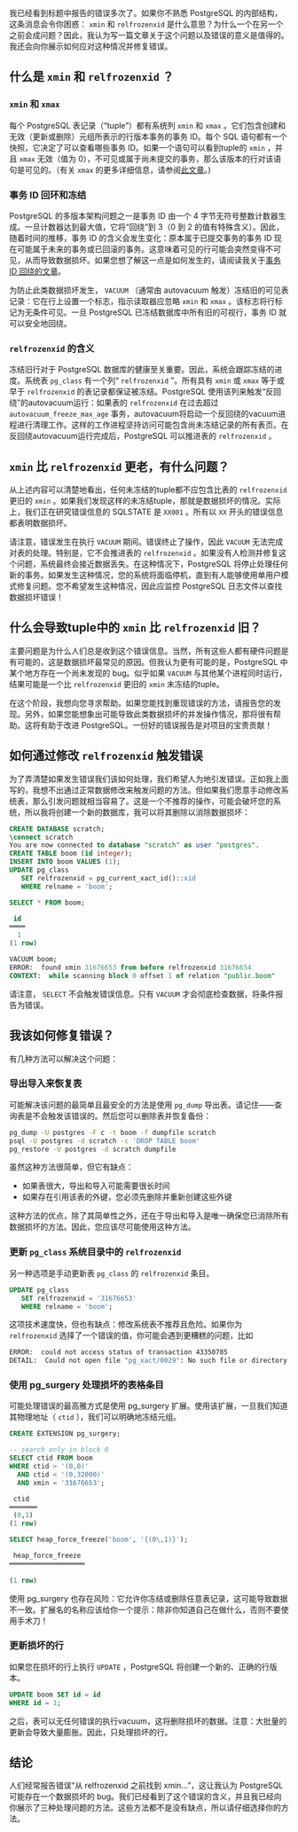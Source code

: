 
我已经看到标题中报告的错误多次了。如果你不熟悉 PostgreSQL 的内部结构，这条消息会令你困惑： `xmin` 和 `relfrozenxid` 是什么意思？为什么一个在另一个之前会成问题？因此，我认为写一篇文章关于这个问题以及错误的意义是值得的。我还会向你展示如何应对这种情况并修复错误。

## 什么是 `xmin` 和 `relfrozenxid` ？

### `xmin` 和 `xmax`

每个 PostgreSQL 表记录（“tuple”）都有系统列 `xmin` 和 `xmax` 。它们包含创建和无效（更新或删除）元组所表示的行版本事务的事务 ID。每个 SQL 语句都有一个快照，它决定了可以查看哪些事务 ID。如果一个语句可以看到tuple的 `xmin` ，并且 `xmax` 无效（值为 0），不可见或属于尚未提交的事务，那么该版本的行对该语句是可见的。（有关 `xmax` 的更多详细信息，请参阅[此文章](https://www.cybertec-postgresql.com/en/whats-in-an-xmax/)。)

### 事务 ID 回环和冻结

PostgreSQL 的多版本架构问题之一是事务 ID 由一个 4 字节无符号整数计数器生成。一旦计数器达到最大值，它将“回绕”到 3（0 到 2 的值有特殊含义）。因此，随着时间的推移，事务 ID 的含义会发生变化：原本属于已提交事务的事务 ID 现在可能属于未来的事务或已回滚的事务。这意味着可见的行可能会突然变得不可见，从而导致数据损坏。如果您想了解这一点是如何发生的，请阅读我关于[事务 ID 回绕的文章](https://www.cybertec-postgresql.com/en/transaction-id-wraparound-a-walk-on-the-wild-side/)。

为防止此类数据损坏发生， `VACUUM` （通常由 autovacuum 触发）冻结旧的可见表记录：它在行上设置一个标志，指示读取器应忽略 `xmin` 和 `xmax` 。该标志将行标记为无条件可见。一旦 PostgreSQL 已冻结数据库中所有旧的可视行，事务 ID 就可以安全地回绕。

### `relfrozenxid` 的含义

冻结旧行对于 PostgreSQL 数据库的健康至关重要。因此，系统会跟踪冻结的进度。系统表 `pg_class` 有一个列“ `relfrozenxid` ”。所有具有 `xmin` 或 `xmax` 等于或早于 `relfrozenxid` 的表记录都保证被冻结。PostgreSQL 使用该列来触发“反回绕”的autovacuum运行：如果表的 `relfrozenxid` 在过去超过 `autovacuum_freeze_max_age` 事务，autovacuum将启动一个反回绕的vacuum进程进行清理工作。这样的工作进程坚持访问可能包含尚未冻结记录的所有表页。在反回绕autovacuum运行完成后，PostgreSQL 可以推进表的 `relfrozenxid` 。

##  `xmin` 比 `relfrozenxid` 更老，有什么问题？

从上述内容可以清楚地看出，任何未冻结的tuple都不应包含比表的 `relfrozenxid` 更旧的 `xmin` 。如果我们发现这样的未冻结tuple，那就是数据损坏的情况。实际上，我们正在研究错误信息的 SQLSTATE 是 `XX001` 。所有以 `XX` 开头的错误信息都表明数据损坏。

请注意，错误发生在执行 `VACUUM` 期间。错误终止了操作，因此 `VACUUM` 无法完成对表的处理。特别是，它不会推进表的 `relfrozenxid` 。如果没有人检测并修复这个问题，系统最终会接近数据丢失。在这种情况下，PostgreSQL 将停止处理任何新的事务。如果发生这种情况，您的系统将面临停机，直到有人能够使用单用户模式修复问题。您不希望发生这种情况，因此应监控 PostgreSQL 日志文件以查找数据损坏错误！

## 什么会导致tuple中的 `xmin` 比 `relfrozenxid` 旧？

主要问题是为什么人们总是收到这个错误信息。当然，所有这些人都有硬件问题是有可能的，这是数据损坏最常见的原因。但我认为更有可能的是，PostgreSQL 中某个地方存在一个尚未发现的 bug。似乎如果 `VACUUM` 与其他某个进程同时运行，结果可能是一个比 `relfrozenxid` 更旧的 `xmin` 未冻结的tuple。

在这个阶段，我想向您寻求帮助。如果您能找到重现错误的方法，请报告您的发现。另外，如果您能想象出可能导致此类数据损坏的并发操作情况，那将很有帮助。这将有助于改进 PostgreSQL。一份好的错误报告是对项目的宝贵贡献！

## 如何通过修改 `relfrozenxid` 触发错误

为了弄清楚如果发生错误我们该如何处理，我们希望人为地引发错误。正如我上面写的，我想不出通过正常数据修改来触发问题的方法。但如果我们愿意手动修改系统表，那么引发问题就相当容易了。这是一个不推荐的操作，可能会破坏您的系统，所以我将创建一个新的数据库，我可以将其删除以消除数据损坏：

```sql
CREATE DATABASE scratch;
\connect scratch
You are now connected to database "scratch" as user "postgres".
CREATE TABLE boom (id integer);
INSERT INTO boom VALUES (1);
UPDATE pg_class
   SET relfrozenxid = pg_current_xact_id()::xid
   WHERE relname = 'boom';

SELECT * FROM boom;

 id 
════
  1
(1 row)

VACUUM boom;
ERROR:  found xmin 31676653 from before relfrozenxid 31676654
CONTEXT:  while scanning block 0 offset 1 of relation "public.boom"
```

请注意， `SELECT` 不会触发错误信息。只有 `VACUUM` 才会彻底检查数据，将条件报告为错误。

## 我该如何修复错误？

有几种方法可以解决这个问题：

### 导出导入来恢复表

可能解决该问题的最简单且最安全的方法是使用 `pg_dump` 导出表。请记住——查询表是不会触发该错误的。然后您可以删除表并恢复备份：

```bash
pg_dump -U postgres -F c -t boom -f dumpfile scratch
psql -U postgres -d scratch -c 'DROP TABLE boom'
pg_restore -U postgres -d scratch dumpfile
```

虽然这种方法很简单，但它有缺点：

- 如果表很大，导出和导入可能需要很长时间
- 如果存在引用该表的外键，您必须先删除并重新创建这些外键

这种方法的优点，除了其简单性之外，还在于导出和导入是唯一确保您已消除所有数据损坏的方法。因此，您应该尽可能使用这种方法。

### 更新 `pg_class` 系统目录中的 `relfrozenxid`

另一种选项是手动更新表 `pg_class` 的 `relfrozenxid` 条目。

```sql
UPDATE pg_class
   SET relfrozenxid = '31676653'
   WHERE relname = 'boom';
```

这项技术速度快，但也有缺点：修改系统表不推荐且危险。如果你为 `relfrozenxid` 选择了一个错误的值，你可能会遇到更糟糕的问题，比如

```bash
ERROR:  could not access status of transaction 43350785
DETAIL:  Could not open file "pg_xact/0029": No such file or directory.
```

### 使用 pg_surgery 处理损坏的表格条目

可能处理错误的最高雅方式是使用 pg_surgery 扩展。使用该扩展，一旦我们知道其物理地址（ `ctid` ），我们可以明确地冻结元组。

```sql
CREATE EXTENSION pg_surgery;

-- search only in block 0
SELECT ctid FROM boom
WHERE ctid > '(0,0)'
  AND ctid < '(0,32000)'
  AND xmin = '31676653';

 ctid  
═══════
 (0,1)
(1 row)

SELECT heap_force_freeze('boom', '{(0\,1)}');

 heap_force_freeze 
═══════════════════
 
(1 row)
```

使用 pg_surgery 也存在风险：它允许你冻结或删除任意表记录，这可能导致数据不一致。扩展名的名称应该给你一个提示：除非你知道自己在做什么，否则不要使用手术刀！

### 更新损坏的行

如果您在损坏的行上执行 `UPDATE` ，PostgreSQL 将创建一个新的、正确的行版本。

```sql
UPDATE boom SET id = id
WHERE id = 1;
```

之后，表可以无任何错误的执行vacuum，这将删除损坏的数据。注意：大批量的更新会导致大量膨胀。因此，只处理损坏的行。

## 结论

人们经常报告错误“从 relfrozenxid 之前找到 xmin...”，这让我认为 PostgreSQL 可能存在一个数据损坏的 bug。我们已经看到了这个错误的含义，并且我已经向你展示了三种处理问题的方法。这些方法都不是没有缺点，所以请仔细选择你的方法。